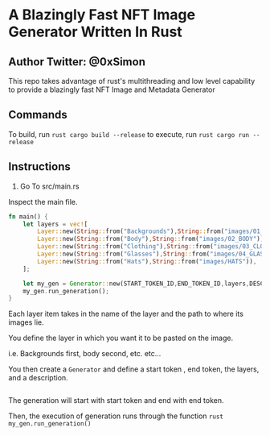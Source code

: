 # A Blazingly Fast NFT Image Generator Written In Rust
## Author Twitter: @0xSimon

This repo takes advantage of rust's multithreading and low level capability
to provide a blazingly fast NFT Image and Metadata Generator

## Commands

To build, run  ```rust cargo build --release```
to execute, run ```rust cargo run --release```


## Instructions
1.  Go To src/main.rs

Inspect the main file.

```rust
fn main() {
    let layers = vec![
        Layer::new(String::from("Backgrounds"),String::from("images/01_BACKGROUND")),
        Layer::new(String::from("Body"),String::from("images/02_BODY")),
        Layer::new(String::from("Clothing"),String::from("images/03_CLOTHING")),
        Layer::new(String::from("Glasses"),String::from("images/04_GLASSES")),
        Layer::new(String::from("Hats"),String::from("images/HATS")),
    ];

    let my_gen = Generator::new(START_TOKEN_ID,END_TOKEN_ID,layers,DESCRIPTION);
    my_gen.run_generation();
}
```

Each layer item takes in the name of the layer and the path to where its images lie.

You define the layer in which you want it to be pasted on the image.
 
i.e. Backgrounds first, body second, etc. etc...

You then create a ```Generator``` and define a start token , end token, the layers, and a description.
```rust    let my_gen = Generator::new(START_TOKEN_ID,END_TOKEN_ID,layers,DESCRIPTION);
```

The generation will start with start token and end with end token.

Then, the execution of generation runs through the function ```rust my_gen.run_generation()```